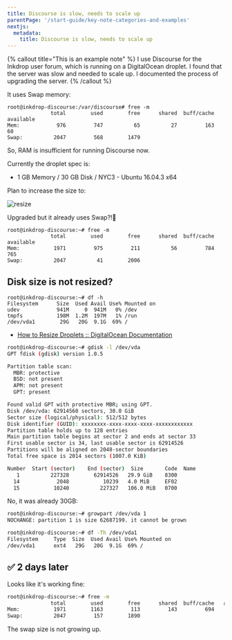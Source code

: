 ```yaml
---
title: Discourse is slow, needs to scale up
parentPage: '/start-guide/key-note-categories-and-examples'
nextjs:
  metadata:
    title: Discourse is slow, needs to scale up
---
```


{% callout title="This is an example note" %}
I use Discourse for the Inkdrop user forum, which is running on a DigitalOcean droplet.
I found that the server was slow and needed to scale up.
I documented the process of upgrading the server.
{% /callout %}

It uses Swap memory:

```
root@inkdrop-discourse:/var/discourse# free -m
              total        used        free      shared  buff/cache   available
Mem:            976         747          65          27         163          60
Swap:          2047         568        1479
```

So, RAM is insufficient for running Discourse now.

Currently the droplet spec is:

- 1 GB Memory / 30 GB Disk / NYC3 - Ubuntu 16.04.3 x64

Plan to increase the size to:

![resize](/images/example-note_operations-1_digital-ocean.png)

Upgraded but it already uses Swap?!🤯

```
root@inkdrop-discourse:~# free -m
              total        used        free      shared  buff/cache   available
Mem:           1971         975         211          56         784         765
Swap:          2047          41        2006
```

## Disk size is not resized?

```
root@inkdrop-discourse:~# df -h
Filesystem      Size  Used Avail Use% Mounted on
udev            941M     0  941M   0% /dev
tmpfs           198M  1.2M  197M   1% /run
/dev/vda1        29G   20G  9.1G  69% /
```

- [How to Resize Droplets :: DigitalOcean Documentation](https://docs.digitalocean.com/products/droplets/how-to/resize/)

```sh
root@inkdrop-discourse:~# gdisk -l /dev/vda
GPT fdisk (gdisk) version 1.0.5

Partition table scan:
  MBR: protective
  BSD: not present
  APM: not present
  GPT: present

Found valid GPT with protective MBR; using GPT.
Disk /dev/vda: 62914560 sectors, 30.0 GiB
Sector size (logical/physical): 512/512 bytes
Disk identifier (GUID): xxxxxxxx-xxxx-xxxx-xxxx-xxxxxxxxxxxx
Partition table holds up to 128 entries
Main partition table begins at sector 2 and ends at sector 33
First usable sector is 34, last usable sector is 62914526
Partitions will be aligned on 2048-sector boundaries
Total free space is 2014 sectors (1007.0 KiB)

Number  Start (sector)    End (sector)  Size       Code  Name
   1          227328        62914526   29.9 GiB    8300
  14            2048           10239   4.0 MiB     EF02
  15           10240          227327   106.0 MiB   0700
```

No, it was already 30GB:

```sh
root@inkdrop-discourse:~# growpart /dev/vda 1
NOCHANGE: partition 1 is size 62687199. it cannot be grown

root@inkdrop-discourse:~# df -Th /dev/vda1
Filesystem     Type  Size  Used Avail Use% Mounted on
/dev/vda1      ext4   29G   20G  9.1G  69% /
```

## ✅ 2 days later

Looks like it's working fine:

```sh
root@inkdrop-discourse:~# free -m
              total        used        free      shared  buff/cache   available
Mem:           1971        1163         113         143         694         496
Swap:          2047         157        1890
```

The swap size is not growing up.
